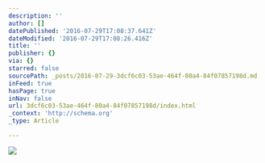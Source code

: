 ```yaml
---
description: ''
author: []
datePublished: '2016-07-29T17:08:37.641Z'
dateModified: '2016-07-29T17:08:26.416Z'
title: ''
publisher: {}
via: {}
starred: false
sourcePath: _posts/2016-07-29-3dcf6c03-53ae-464f-80a4-84f07857198d.md
inFeed: true
hasPage: true
inNav: false
url: 3dcf6c03-53ae-464f-80a4-84f07857198d/index.html
_context: 'http://schema.org'
_type: Article

---
```

![](https://the-grid-user-content.s3-us-west-2.amazonaws.com/323f0108-9804-4567-8efa-3ff98a6a69b7.jpg)